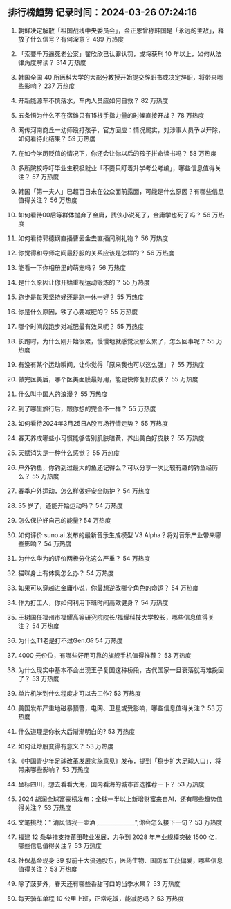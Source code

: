 
## 排行榜趋势 记录时间：2024-03-26 07:24:16
  
  1. 朝鲜决定解散「祖国战线中央委员会」，金正恩曾称韩国是「永远的主敌」，释放了什么信号？有何深意？ 499 万热度
    
  2. 「索要千万逼死老公案」翟欣欣已认罪认罚，或将获刑 10 年以上，如何从法律角度解读？ 314 万热度
    
  3. 韩国全国 40 所医科大学的大部分教授开始提交辞职书或决定辞职，将带来哪些影响？ 237 万热度
    
  4. 开新能源车不慎落水，车内人员应如何自救？ 82 万热度
    
  5. 五条悟为什么不在宿傩只有15根手指力量的时候直接开战？ 78 万热度
    
  6. 网传河南商丘一幼师殴打孩子，官方回应：情况属实，对涉事人员予以开除，如何看待此结果？ 59 万热度
    
  7. 在如今学历贬值的情况下，你还会让你以后的孩子拼命读书吗？ 58 万热度
    
  8. 多所院校呼吁毕业生积极就业「不要只盯着升学考公考编」，哪些信息值得关注？ 57 万热度
    
  9. 韩国「第一夫人」已超百日未在公众面前露面，可能是什么原因？有哪些信息值得关注？ 56 万热度
    
  10. 如何看待00后等群体抛弃了金庸，武侠小说死了，金庸学也死了吗？ 56 万热度
    
  11. 如何看待郭德纲直播曹云金去直播间刷礼物？ 56 万热度
    
  12. 你觉得和导师之间最舒服的关系应该是怎样的？ 56 万热度
    
  13. 能看一下你相册里的萌宠吗？ 56 万热度
    
  14. 是什么原因让你开始重视运动锻炼的？ 55 万热度
    
  15. 跑步是每天坚持好还是跑一休一好？ 55 万热度
    
  16. 你是什么原因，铁了心要减肥的？ 55 万热度
    
  17. 哪个时间段跑步对减肥最有效果呢？ 55 万热度
    
  18. 长跑时，为什么刚开始很累，慢慢地就感觉没那么累了，怎么回事呢？ 55 万热度
    
  19. 有没有某个运动瞬间，让你觉得「原来我也可以这么强」？ 55 万热度
    
  20. 做完医美后，哪个医美面膜最好用，能更快修复好皮肤？ 55 万热度
    
  21. 什么叫中国人的浪漫？ 55 万热度
    
  22. 到了哪里旅行后，跟你想的完全不一样？ 55 万热度
    
  23. 如何看待2024年3月25日A股市场行情走势？ 55 万热度
    
  24. 春天养成哪些小习惯能够告别肌肤暗黄，养出美白好皮肤？ 55 万热度
    
  25. 天赋消失是一种什么感觉？ 55 万热度
    
  26. 户外钓鱼，你钓到过最大的鱼还记得么？可以分享一次比较有趣的钓鱼经历么？ 55 万热度
    
  27. 春季户外运动，怎么样做好安全防护？ 54 万热度
    
  28. 35 岁了，还能开始运动吗？ 54 万热度
    
  29. 怎么保护好自己的能量? 54 万热度
    
  30. 如何评价 suno.ai 发布的最新音乐生成模型 V3 Alpha？将对音乐产业带来哪些影响？ 54 万热度
    
  31. 为什么华为的评价两极分化这么严重？ 54 万热度
    
  32. 猫咪身上有体臭怎么办？ 54 万热度
    
  33. 如果可以穿越进金庸小说，你最想逆改哪个角色的命运？ 54 万热度
    
  34. 作为打工人，你如何利用下班时间高效健身？ 54 万热度
    
  35. 王树国任福州市福耀高等研究院院长/福耀科技大学校长，哪些信息值得关注？ 54 万热度
    
  36. 为什么T1老是打不过Gen.G? 54 万热度
    
  37. 4000 元价位，有哪些好用可靠的旗舰手机值得推荐？ 53 万热度
    
  38. 为什么现实中基本不会出现王子复国这种桥段，古代国家一旦衰落就再难挽回了？ 53 万热度
    
  39. 单片机学到什么程度才可以去工作? 53 万热度
    
  40. 美国发布严重地磁暴预警，电网、卫星或受影响，哪些信息值得关注？ 53 万热度
    
  41. 什么道理是你长大后渐渐明白的? 53 万热度
    
  42. 如何让炒股变得有意义？ 53 万热度
    
  43. 《中国青少年足球改革发展实施意见》发布，提到「稳步扩大足球人口」，将带来哪些影响？ 53 万热度
    
  44. 坐标四川，想去看看大海，国内看海的城市首选推荐一下？ 53 万热度
    
  45. 2024 胡润全球富豪榜发布：全球一半以上新增财富来自AI，还有哪些趋势值得关注？ 53 万热度
    
  46. 文笔挑战：" 清风借我一壶酒 ,_____________",你会怎么接下一句？ 53 万热度
    
  47. 福建 12 条举措支持莆田鞋业发展，力争到 2028 年产业规模突破 1500 亿，哪些信息值得关注？ 53 万热度
    
  48. 社保基金现身 39 股前十大流通股东，医药生物、国防军工获偏爱，哪些信息值得关注？ 53 万热度
    
  49. 除了菠萝外，春天还有哪些香甜可口的当季水果？ 53 万热度
    
  50. 每天骑车单程 10 公里上班，正常吃饭，能减肥吗？ 53 万热度
    